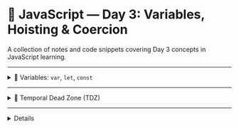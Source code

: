 # 📅 JavaScript — Day 3: Variables, Hoisting & Coercion

A collection of notes and code snippets covering Day 3 concepts in JavaScript learning.

---

<details>
<summary>🔹 Variables: <code>var</code>, <code>let</code>, <code>const</code></summary>

<br>

| Keyword | Scope    | Hoisted | TDZ (Temporal Dead Zone) | Reassignable | Redeclarable |
|---------|----------|---------|---------------------------|--------------|--------------|
| `var`   | Function | Yes     | ❌ No TDZ                 | ✅ Yes       | ✅ Yes       |
| `let`   | Block    | Yes     | ✅ Yes                    | ✅ Yes       | ❌ No        |
| `const` | Block    | Yes     | ✅ Yes                    | ❌ No        | ❌ No        |

- `var` is hoisted and initialized with `undefined`.
- `let` and `const` are hoisted but not initialized → accessing them before declaration causes a **ReferenceError**.
- `const` must be declared and initialized at the same time.

</details>

---

<details>
<summary>🔹 Temporal Dead Zone (TDZ)</summary>

<br>

> The period between entering the scope and declaring the variable with `let` or `const`.

- JavaScript knows the variable exists, but it’s “off-limits” until the line where it's declared is executed.
- Trying to access it early throws a **ReferenceError**.

</details>

---

<details>
<details>
<summary>🔹 Hoisting</summary>

<br>

✅ **Function Declarations**  
```js
sayHello(); // "Hello!"

function sayHello() {
  console.log("Hello!");
}
Fully hoisted: the entire function is available before its definition.

❌ Function Expressions
// greet(); // TypeError

var greet = function() {
  console.log("Hi!");
};
Only the var is hoisted (as undefined), not the function body.

</details>
<details> <summary>🔹 Type Coercion</summary> <br>
Implicit Coercion
JavaScript automatically converts types:
'5' + 1     // "51" → string
'5' - 1     // 4    → number
true + 1    // 2

Explicit Coercion
You convert it manually:
Number("10")  // 10
String(123)   // "123"
</details>
<details> <summary>🔹 Truthy & Falsy Values</summary> <br>
Falsy values behave like false in conditions:

0

"" (empty string)

null

undefined

NaN

false

Everything else is truthy.

</details>
<details> <summary>🔹 Equality: <code>==</code> vs <code>===</code></summary> <br>
Operator	Description	Example	Result
==	Loose (coerces types)	'5' == 5	true
===	Strict (no coercion)	'5' === 5	false

Special Cases
false == 0          // true
false === 0         // false

null == undefined   // true
null === undefined  // false
</details> ```